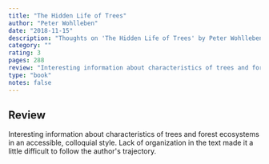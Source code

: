 ```yaml
---
title: "The Hidden Life of Trees"
author: "Peter Wohlleben"
date: "2018-11-15"
description: "Thoughts on 'The Hidden Life of Trees' by Peter Wohlleben."
category: ""
rating: 3
pages: 288
review: "Interesting information about characteristics of trees and forest ecosystems in an accessible, colloquial style. Lack of organization in the text made it a little difficult to follow the author's trajectory."
type: "book"
notes: false
---
```


## Review

Interesting information about characteristics of trees and forest ecosystems in an accessible, colloquial style. Lack of organization in the text made it a little difficult to follow the author's trajectory.
